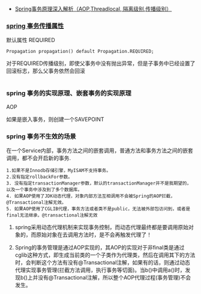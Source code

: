 - [Spring事务原理深入解析（AOP,Threadlocal, 隔离级别,传播级别）](https://blog.csdn.net/weixin_44366439/article/details/90381619)
### [spring 事务传播属性](https://blog.csdn.net/weixin_44366439/article/details/89030080)
默认属性 REQUIRED
```text
Propagation propagation() default Propagation.REQUIRED;
```
对于REQUIRED传播级别，即使父事务中没有抛出异常，但是子事务中已经设置了回滚标志，那么父事务依然会回滚
```text

```

### spring 事务的实现原理、嵌套事务的实现原理
AOP

如果是嵌入事务，则创建一个SAVEPOINT


### spring 事务不生效的场景
在一个Service内部，事务方法之间的嵌套调用，普通方法和事务方法之间的嵌套调用，都不会开启新的事务.
```text
1.如果不是Innodb存储引擎，MyISAM不支持事务。
2.没有指定rollbackFor参数。
3. 没有指定transactionManager参数，默认的transactionManager并不是我期望的，以及一个事务中涉及到了多个数据库。
4. 如果AOP使用了JDK动态代理，对象内部方法互相调用不会被Spring的AOP拦截，@Transactional注解无效。
5. 如果AOP使用了CGLIB代理，事务方法或者类不是public，无法被外部包访问到，或者是final无法继承，@transactional注解无效
```
1. spring采用动态代理机制来实现事务控制，而动态代理最终都是要调用原始对象的，而原始对象在去调用方法时，是不会再触发代理了！

2. Spring的事务管理是通过AOP实现的，其AOP的实现对于非final类是通过cglib这种方式，即生成当前类的一个子类作为代理类，然后在调用其下的方法时，会判断这个方法有没有@Transactional注解，如果有的话，则通过动态代理实现事务管理(拦截方法调用，执行事务等切面)。当b()中调用a()时，发现b()上并没有@Transactional注解，所以整个AOP代理过程(事务管理)不会发生。
